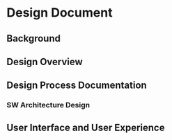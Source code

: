 # Design Document

## Background

## Design Overview

## Design Process Documentation
### SW Architecture Design

## User Interface and User Experience
